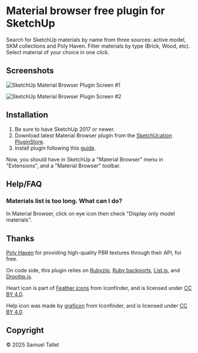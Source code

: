 # Material browser free plugin for SketchUp

Search for SketchUp materials by name from three sources: active model, SKM collections and Poly Haven. Filter materials by type (Brick, Wood, etc). Select material of your choice in one click.

Screenshots
-----------

![SketchUp Material Browser Plugin Screen #1](https://github.com/SamuelTallet/SketchUp-Material-Browser-Plugin/raw/main/docs/screenshots/sketchup-material-browser-plugin-screenshot-one.jpg)

![SketchUp Material Browser Plugin Screen #2](https://github.com/SamuelTallet/SketchUp-Material-Browser-Plugin/raw/main/docs/screenshots/sketchup-material-browser-plugin-screenshot-two.jpg)

Installation
------------

1. Be sure to have SketchUp 2017 or newer.
2. Download latest Material Browser plugin from the [SketchUcation PluginStore](https://sketchucation.com/plugin/2365-material_browser).
3. Install plugin following this [guide](https://www.youtube.com/watch?v=tyM5f81eRno).

Now, you should have in SketchUp a "Material Browser" menu in "Extensions", and a "Material Browser" toolbar.

Help/FAQ
--------

### Materials list is too long. What can I do?

In Material Browser, click on eye icon then check "Display only model materials".

Thanks
------

[Poly Haven](https://polyhaven.com) for providing high-quality PBR textures through their API, for free.

On code side, this plugin relies on [Rubyzip](https://github.com/rubyzip/rubyzip), [Ruby backports](https://github.com/marcandre/backports), [List.js](https://github.com/javve/list.js), and [Drooltip.js](https://github.com/prevwong/drooltip.js).

Heart icon is part of [Feather icons](https://www.iconfinder.com/iconsets/feather-5) from Iconfinder, and is licensed under [CC BY 4.0](https://creativecommons.org/licenses/by/4.0/).

Help icon was made by [graficon](https://www.iconfinder.com/graficon) from Iconfinder, and is licensed under [CC BY 4.0](https://creativecommons.org/licenses/by/4.0/).


Copyright
---------

© 2025 Samuel Tallet
